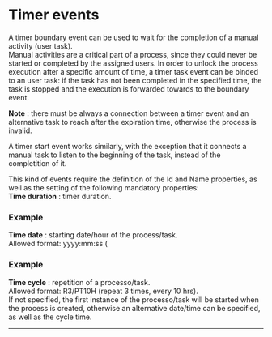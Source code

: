 # Timer events

A timer boundary event can be used to wait for the completion of a manual activity \(user task\).  
Manual activities are a critical part of a process, since they could never be started or completed by the assigned users. In order to unlock the process execution after a specific amount of time, a timer task event can be binded to an user task: if the task has not been completed in the specified time, the task is stopped and the execution is forwarded towards to the boundary event.

**Note** : there must be always a connection between a timer event and an alternative task to reach after the expiration time, otherwise the process is invalid.

A timer start event works similarly, with the exception that it connects a manual task to listen to the beginning of the task, instead of the completition of it.

This kind of events require the definition of the Id and Name properties, as well as the setting of the following mandatory properties:  
 **Time duration** : timer duration.

### Example

**Time date** : starting date/hour of the process/task.  
Allowed format: yyyy:mm:ss \(

### Example

**Time cycle** : repetition of a processo/task.  
Allowed format: R3/PT10H \(repeat 3 times, every 10 hrs\).  
If not specified, the first instance of the processo/task will be started when the process is created, otherwise an alternative date/time can be specified, as well as the cycle time.

---



